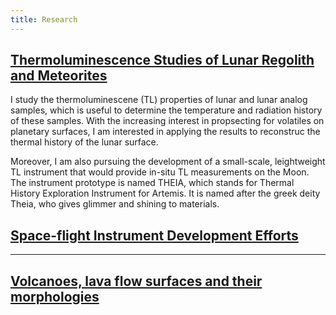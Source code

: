 ```yaml
---
title: Research
---
```


## <u>Thermoluminescence Studies of Lunar Regolith and Meteorites</u>

I study the thermoluminescene (TL) properties of lunar and lunar analog samples, which is useful to determine the temperature and radiation history of these samples. With the increasing interest in propsecting for volatiles on planetary surfaces, I am interested in applying the results to reconstruc the thermal history of the lunar surface.



Moreover, I am also pursuing the development of a small-scale, leightweight TL instrument that would provide in-situ TL measurements on the Moon. The instrument prototype is named THEIA, which stands for Thermal History Exploration Instrument for Artemis. It is named after the greek deity Theia, who gives glimmer and shining to materials.

## <u>Space-flight Instrument Development Efforts</u>

____

## <u>Volcanoes, lava flow surfaces and their morphologies</u>


